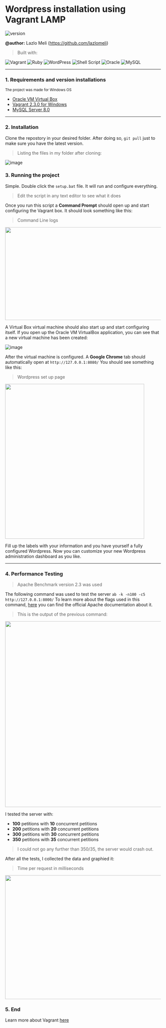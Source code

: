 # Wordpress installation using Vagrant LAMP
![version](https://img.shields.io/badge/version-1.0-blue)

**@author:** Lazlo Meli (https://github.com/lazlomeli)

> Built with: 

![Vagrant](https://img.shields.io/badge/vagrant-%231563FF.svg?style=for-the-badge&logo=vagrant&logoColor=white)
![Ruby](https://img.shields.io/badge/ruby-%23CC342D.svg?style=for-the-badge&logo=ruby&logoColor=white)
![WordPress](https://img.shields.io/badge/WordPress-%23117AC9.svg?style=for-the-badge&logo=WordPress&logoColor=white)
![Shell Script](https://img.shields.io/badge/shell_script-%23121011.svg?style=for-the-badge&logo=gnu-bash&logoColor=white)
![Oracle](https://img.shields.io/badge/Oracle-F80000?style=for-the-badge&logo=oracle&logoColor=white)
![MySQL](https://img.shields.io/badge/mysql-%2300f.svg?style=for-the-badge&logo=mysql&logoColor=white)

_______________________________________________________________

### 1. Requirements and version installations
<sup>The project was made for Windows OS</sup>
- [Oracle VM Virtual Box](https://www.virtualbox.org/wiki/Downloads) 
- [Vagrant 2.3.0 for Windows](https://www.vagrantup.com/downloads)
- [MySQL Server 8.0](https://dev.mysql.com/downloads/mysql/)

_______________________________________________________________

### 2. Installation
Clone the repostory in your desired folder. After doing so, `git pull` just to make sure you have the latest version.
> Listing the files in my folder after cloning:

![image](https://user-images.githubusercontent.com/72606659/194422481-6b71fe31-383b-4ba8-bacc-5052a6ab4c68.png)

### 3. Running the project
Simple. Double click the `setup.bat` file. It will run and configure everything.
> Edit the script in any text editor to see what it does

Once you run this script a **Command Prompt** should open up and start configuring the Vagrant box. It should look something like this:
> Command Line logs

<img src="https://user-images.githubusercontent.com/72606659/194424879-b29db742-f28c-46be-9bb7-16f4025fdfc9.png" width="700" height="300">

A Virtual Box virtual machine should also start up and start configuring itself.
If you open up the Oracle VM VirtualBox application, you can see that a new virtual machine has been created:

![image](https://user-images.githubusercontent.com/72606659/194425206-6aeabc70-3c07-4fd4-98b9-37492a7d4c0d.png)

After the virtual machine is configured. A **Google Chrome** tab should automatically open at `http://127.0.0.1:8080/`
You should see something like this:
> Wordpress set up page

<img src="https://user-images.githubusercontent.com/72606659/194426321-b1a7b03a-77d5-490b-ab14-a29bea32cf59.png" width="450" height="500">

Fill up the labels with your information and you have yourself a fully configured Wordpress. Now you can customize your new Wordpress administration dashboard as you like.

_______________________________________________________________

### 4. Performance Testing
> Apache Benchmark version 2.3 was used

The following command was used to test the server `ab -k -n100 -c5 http://127.0.0.1:8000/`
To learn more about the flags used in this command, [here](https://httpd.apache.org/docs/2.4/programs/ab.html) you can find the official Apache documentation about it.

> This is the output of the previous command:

<img src="https://user-images.githubusercontent.com/72606659/194429378-c5eb790e-b7de-4b74-bc1c-99a528ef65e0.png" width="600" height="600">

I tested the server with: 
- **100** petitions with **10** concurrent petitions
- **200** petitions with **20** concurrent petitions
- **300** petitions with **30** concurrent petitions
- **350** petitions with **35** concurrent petitions

> I could not go any further than 350/35, the server would crash out.

After all the tests, I collected the data and graphied it:
> Time per request in milliseconds

<img src="https://user-images.githubusercontent.com/72606659/194429891-2577c8dc-a68a-4593-9032-709a7416b26c.png" width="600" height="400">

### 5. End
Learn more about Vagrant [here](https://www.vagrantup.com/docs)
